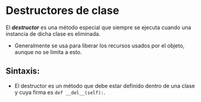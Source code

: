 Destructores de clase
=======================

El ***destructor*** es una método especial que siempre se ejecuta cuando una instancia de dicha clase es eliminada.
* Generalmente se usa para liberar los recursos usados por el objeto, aunque no se limita a esto.

Sintaxis:
----------

* El destructor es un método que debe estar definido dentro de una clase y cuya firma es `def __del__(self):`.

